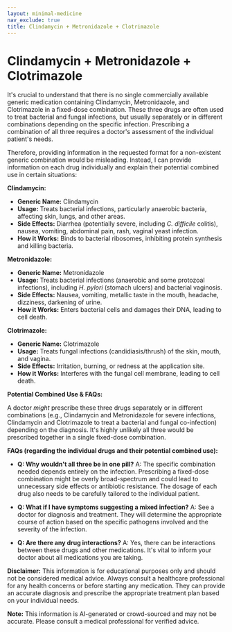 ```yaml
---
layout: minimal-medicine
nav_exclude: true
title: Clindamycin + Metronidazole + Clotrimazole
---
```


# Clindamycin + Metronidazole + Clotrimazole

It's crucial to understand that there is no single commercially available generic medication containing Clindamycin, Metronidazole, and Clotrimazole in a fixed-dose combination.  These three drugs are often used to treat bacterial and fungal infections, but usually separately or in different combinations depending on the specific infection.  Prescribing a combination of all three requires a doctor's assessment of the individual patient's needs.

Therefore, providing information in the requested format for a non-existent generic combination would be misleading. Instead, I can provide information on each drug individually and explain their potential combined use in certain situations:

**Clindamycin:**

* **Generic Name:** Clindamycin
* **Usage:** Treats bacterial infections, particularly anaerobic bacteria, affecting skin, lungs, and other areas.
* **Side Effects:** Diarrhea (potentially severe, including *C. difficile* colitis), nausea, vomiting, abdominal pain, rash, vaginal yeast infection.
* **How it Works:** Binds to bacterial ribosomes, inhibiting protein synthesis and killing bacteria.

**Metronidazole:**

* **Generic Name:** Metronidazole
* **Usage:** Treats bacterial infections (anaerobic and some protozoal infections), including *H. pylori* (stomach ulcers) and bacterial vaginosis.
* **Side Effects:** Nausea, vomiting, metallic taste in the mouth, headache, dizziness, darkening of urine.
* **How it Works:** Enters bacterial cells and damages their DNA, leading to cell death.

**Clotrimazole:**

* **Generic Name:** Clotrimazole
* **Usage:** Treats fungal infections (candidiasis/thrush) of the skin, mouth, and vagina.
* **Side Effects:** Irritation, burning, or redness at the application site.
* **How it Works:** Interferes with the fungal cell membrane, leading to cell death.


**Potential Combined Use & FAQs:**

A doctor *might* prescribe these three drugs separately or in different combinations (e.g., Clindamycin and Metronidazole for severe infections, Clindamycin and Clotrimazole to treat a bacterial and fungal co-infection) depending on the diagnosis.  It's highly unlikely all three would be prescribed together in a single fixed-dose combination.

**FAQs (regarding the individual drugs and their potential combined use):**

* **Q: Why wouldn't all three be in one pill?** A:  The specific combination needed depends entirely on the infection.  Prescribing a fixed-dose combination might be overly broad-spectrum and could lead to unnecessary side effects or antibiotic resistance.  The dosage of each drug also needs to be carefully tailored to the individual patient.

* **Q:  What if I have symptoms suggesting a mixed infection?** A:  See a doctor for diagnosis and treatment. They will determine the appropriate course of action based on the specific pathogens involved and the severity of the infection.

* **Q: Are there any drug interactions?** A: Yes, there can be interactions between these drugs and other medications.  It's vital to inform your doctor about all medications you are taking.

**Disclaimer:** This information is for educational purposes only and should not be considered medical advice.  Always consult a healthcare professional for any health concerns or before starting any medication.  They can provide an accurate diagnosis and prescribe the appropriate treatment plan based on your individual needs.


**Note:** This information is AI-generated or crowd-sourced and may not be accurate. Please consult a medical professional for verified advice.